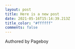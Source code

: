 ```yaml
---
layout: post
title: Here is a new post
date: 2021-05-16T15:14:39.213Z
title_color: "#ffffff"
comments: false
---
```

Authored by Pageboy